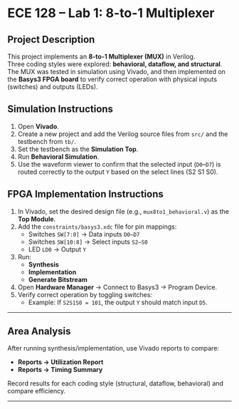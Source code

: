 # ECE 128 – Lab 1: 8-to-1 Multiplexer

## Project Description
This project implements an **8-to-1 Multiplexer (MUX)** in Verilog.  
Three coding styles were explored: **behavioral, dataflow, and structural**.  
The MUX was tested in simulation using Vivado, and then implemented on the **Basys3 FPGA board** to verify correct operation with physical inputs (switches) and outputs (LEDs).

## Simulation Instructions
1. Open **Vivado**.
2. Create a new project and add the Verilog source files from `src/` and the testbench from `tb/`.
3. Set the testbench as the **Simulation Top**.
4. Run **Behavioral Simulation**.
5. Use the waveform viewer to confirm that the selected input (`D0`–`D7`) is routed correctly to the output `Y` based on the select lines (S2 S1 S0).


## FPGA Implementation Instructions
1. In Vivado, set the desired design file (e.g., `mux8to1_behavioral.v`) as the **Top Module**.
2. Add the `constraints/basys3.xdc` file for pin mappings:
   - Switches `SW[7:0]` → Data inputs `D0–D7`
   - Switches `SW[10:8]` → Select inputs `S2–S0`
   - LED `LD0` → Output `Y`
3. Run:
   - **Synthesis**
   - **Implementation**
   - **Generate Bitstream**
4. Open **Hardware Manager** → Connect to Basys3 → Program Device.
5. Verify correct operation by toggling switches:
   - Example: If `S2S1S0 = 101`, the output `Y` should match input `D5`.

---

## Area Analysis
After running synthesis/implementation, use Vivado reports to compare:
- **Reports → Utilization Report** 
- **Reports → Timing Summary** 

Record results for each coding style (structural, dataflow, behavioral) and compare efficiency.

---
